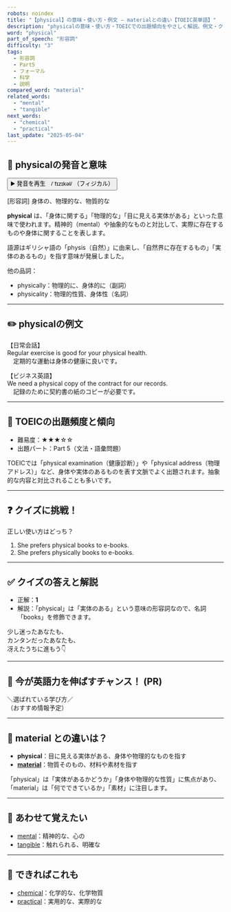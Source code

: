 ```yaml
---
robots: noindex
title: "【physical】の意味・使い方・例文 ― materialとの違い【TOEIC英単語】"
description: "physicalの意味・使い方・TOEICでの出題傾向をやさしく解説。例文・クイズ付きでmaterialとの違いもわかりやすく学べます。"
word: "physical"
part_of_speech: "形容詞"
difficulty: "3"
tags:
  - 形容詞
  - Part5
  - フォーマル
  - 科学
  - 説明
compared_word: "material"
related_words:
  - "mental"
  - "tangible"
next_words:
  - "chemical"
  - "practical"
last_update: "2025-05-04"
---
```


## 🔰 physicalの発音と意味

<button class="play-audio" onclick="playTTS('physical')">
  <span class="play-audio-main">
    ▶️ 発音を再生　/ˈfɪzɪkəl/
  </span>
  <span class="play-audio-sub">
    （フィジカル）
  </span>
</button>

[形容詞] 身体の、物理的な、物質的な

**physical** は、「身体に関する」「物理的な」「目に見える実体がある」といった意味で使われます。精神的（mental）や抽象的なものと対比して、実際に存在するものや身体に関することを表します。

語源はギリシャ語の「physis（自然）」に由来し、「自然界に存在するもの」「実体のあるもの」を指す意味が発展しました。

他の品詞：  
- physically：物理的に、身体的に（副詞）
- physicality：物理的性質、身体性（名詞）

---

## ✏️ physicalの例文

【日常会話】  
Regular exercise is good for your physical health.  
　定期的な運動は身体の健康に良いです。

【ビジネス英語】  
We need a physical copy of the contract for our records.  
　記録のために契約書の紙のコピーが必要です。

---

## 🎯 TOEICの出題頻度と傾向

- 難易度：★★★☆☆
- 出題パート：Part 5（文法・語彙問題）

TOEICでは「physical examination（健康診断）」や「physical address（物理アドレス）」など、身体や実体のあるものを表す文脈でよく出題されます。抽象的な内容と対比されることも多いです。

---

## ❓ クイズに挑戦！

正しい使い方はどっち？

1. She prefers physical books to e-books.  
2. She prefers physically books to e-books.

---

## ✅ クイズの答えと解説

- 正解：**1**
- 解説：「physical」は「実体のある」という意味の形容詞なので、名詞「books」を修飾できます。

少し迷ったあなたも、  
カンタンだったあなたも、  
冴えたうちに進もう👇️

---

## 🚀 今が英語力を伸ばすチャンス！ (PR)

<div class="info-center">
＼選ばれている学び方／<br>  
（おすすめ情報予定）
</div>

---

## 🤔  material との違いは？

- **physical**：目に見える実体がある、身体や物理的なものを指す
- **[material](/word/material/)**：物質そのもの、材料や素材を指す

「physical」は「実体があるかどうか」「身体や物理的な性質」に焦点があり、「material」は「何でできているか」「素材」に注目します。

---

## 🧩 あわせて覚えたい

- [mental](/word/mental/)：精神的な、心の
- [tangible](/word/tangible/)：触れられる、明確な

---

## 📖 できればこれも

- [chemical](/word/chemical/)：化学的な、化学物質
- [practical](/word/practical/)：実用的な、実際的な

<!-- cvid: aid48_bid31 -->
